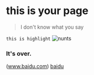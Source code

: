 # this is your page
> I don't know what you say

```this is highlight```
![nunts](https://ws2.sinaimg.cn/large/006tKfTcgy1fiae6eu3cpj318g0p0jsy.jpg)
### It's over.
(www.baidu.com)
[baidu](www.baidu.com)
